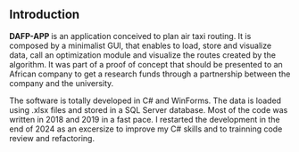 ## Introduction

<b> DAFP-APP </b> is an application conceived to plan air taxi routing.  It is composed by a minimalist GUI, that enables to load, store and visualize data, call an optimization module and visualize the routes created by the algorithm. It was part of a proof of concept that should be presented to an African company to get a research funds through a partnership between the company and the university. 

The software is totally developed in C# and WinForms. The data is loaded using .xlsx files and stored in a SQL Server database. Most of the code was written in 2018 and 2019 in a fast pace. I restarted the development in the end of 2024 as an excersize to improve my C# skills and to trainning code review and refactoring.
